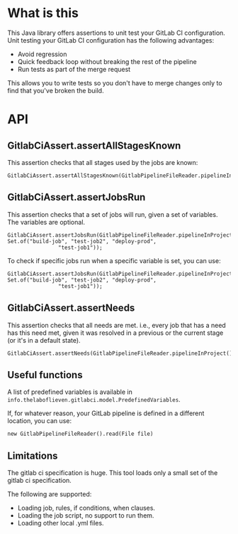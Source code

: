 # What is this
This Java library offers assertions to unit test your GitLab CI configuration. Unit testing your GitLab CI configuration has the following advantages:

- Avoid regression
- Quick feedback loop without breaking the rest of the pipeline
- Run tests as part of the merge request

This allows you to write tests so you don't have to merge changes only to find that you've broken the build.
# API
## GitlabCiAssert.assertAllStagesKnown
This assertion checks that all stages used by the jobs are known:

``` 
GitlabCiAssert.assertAllStagesKnown(GitlabPipelineFileReader.pipelineInProject());
```

## GitlabCiAssert.assertJobsRun 
This assertion checks that a set of jobs will run, given a set of variables. The variables are optional.

``` 
GitlabCiAssert.assertJobsRun(GitlabPipelineFileReader.pipelineInProject(), Set.of("build-job", "test-job2", "deploy-prod",
                "test-job1"));
```

To check if specific jobs run when a specific variable is set, you can use:

``` 
GitlabCiAssert.assertJobsRun(GitlabPipelineFileReader.pipelineInProject(), Set.of("build-job", "test-job2", "deploy-prod",
                "test-job1"));
```

## GitlabCiAssert.assertNeeds
This assertion checks that all needs are met. i.e., every job that has a need has this need met, given it was
resolved in a previous or the current stage (or it's in a default state).

``` 
GitlabCiAssert.assertNeeds(GitlabPipelineFileReader.pipelineInProject());
```


## Useful functions
A list of predefined variables is available in ```info.thelaboflieven.gitlabci.model.PredefinedVariables```. 

If, for whatever reason, your GitLab pipeline is defined in a different location, you can use:

````
new GitlabPipelineFileReader().read(File file)
````

## Limitations
The gitlab ci specification is huge.
This tool loads only a small set of the gitlab ci specification.

The following are supported:
- Loading job, rules, if conditions, when clauses.
- Loading the job script, no support to run them.
- Loading other local .yml files. 
